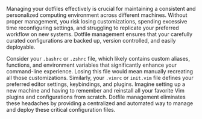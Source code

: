 Managing your dotfiles effectively is crucial for maintaining a consistent and personalized computing environment across different machines. Without proper management, you risk losing customizations, spending excessive time reconfiguring settings, and struggling to replicate your preferred workflow on new systems. Dotfile management ensures that your carefully curated configurations are backed up, version controlled, and easily deployable.

Consider your `.bashrc` or `.zshrc` file, which likely contains custom aliases, functions, and environment variables that significantly enhance your command-line experience. Losing this file would mean manually recreating all those customizations. Similarly, your `.vimrc` or `init.vim` file defines your preferred editor settings, keybindings, and plugins. Imagine setting up a new machine and having to remember and reinstall all your favorite Vim plugins and configurations from scratch. Dotfile management eliminates these headaches by providing a centralized and automated way to manage and deploy these critical configuration files.